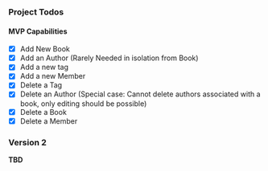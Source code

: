 ### Project Todos

#### MVP Capabilities
- [X] Add New Book
- [X] Add an Author (Rarely Needed in isolation from Book)
- [X] Add a new tag
- [X] Add a new Member
- [X] Delete a Tag
- [X] Delete an Author (Special case: Cannot delete authors associated with a book, only editing should be possible)
- [X] Delete a Book
- [X] Delete a Member

### Version 2
**TBD**